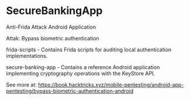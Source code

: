 # SecureBankingApp
Anti-Frida Attack Android Application

Attak: Bypass biometric authentication

frida-scripts - Contains Frida scripts for auditing local authentication implementations.

secure-banking-app - Contains a reference Android application implementing cryptography operations with the KeyStore API.

See more at: https://book.hacktricks.xyz/mobile-pentesting/android-app-pentesting/bypass-biometric-authentication-android
